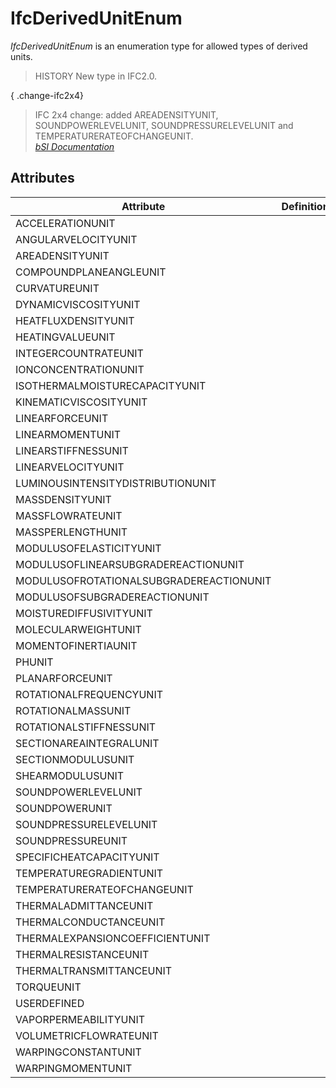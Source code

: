 IfcDerivedUnitEnum
==================
_IfcDerivedUnitEnum_ is an enumeration type for allowed types of derived
units.  
  
> HISTORY  New type in IFC2.0.  
  
{ .change-ifc2x4}  
> IFC 2x4 change: added AREADENSITYUNIT, SOUNDPOWERLEVELUNIT,
> SOUNDPRESSURELEVELUNIT and TEMPERATURERATEOFCHANGEUNIT.  
[ _bSI
Documentation_](https://standards.buildingsmart.org/IFC/DEV/IFC4_2/FINAL/HTML/schema/ifcmeasureresource/lexical/ifcderivedunitenum.htm)


Attributes
----------
| Attribute                               | Definition   |
|-----------------------------------------|--------------|
| ACCELERATIONUNIT                        |              |
| ANGULARVELOCITYUNIT                     |              |
| AREADENSITYUNIT                         |              |
| COMPOUNDPLANEANGLEUNIT                  |              |
| CURVATUREUNIT                           |              |
| DYNAMICVISCOSITYUNIT                    |              |
| HEATFLUXDENSITYUNIT                     |              |
| HEATINGVALUEUNIT                        |              |
| INTEGERCOUNTRATEUNIT                    |              |
| IONCONCENTRATIONUNIT                    |              |
| ISOTHERMALMOISTURECAPACITYUNIT          |              |
| KINEMATICVISCOSITYUNIT                  |              |
| LINEARFORCEUNIT                         |              |
| LINEARMOMENTUNIT                        |              |
| LINEARSTIFFNESSUNIT                     |              |
| LINEARVELOCITYUNIT                      |              |
| LUMINOUSINTENSITYDISTRIBUTIONUNIT       |              |
| MASSDENSITYUNIT                         |              |
| MASSFLOWRATEUNIT                        |              |
| MASSPERLENGTHUNIT                       |              |
| MODULUSOFELASTICITYUNIT                 |              |
| MODULUSOFLINEARSUBGRADEREACTIONUNIT     |              |
| MODULUSOFROTATIONALSUBGRADEREACTIONUNIT |              |
| MODULUSOFSUBGRADEREACTIONUNIT           |              |
| MOISTUREDIFFUSIVITYUNIT                 |              |
| MOLECULARWEIGHTUNIT                     |              |
| MOMENTOFINERTIAUNIT                     |              |
| PHUNIT                                  |              |
| PLANARFORCEUNIT                         |              |
| ROTATIONALFREQUENCYUNIT                 |              |
| ROTATIONALMASSUNIT                      |              |
| ROTATIONALSTIFFNESSUNIT                 |              |
| SECTIONAREAINTEGRALUNIT                 |              |
| SECTIONMODULUSUNIT                      |              |
| SHEARMODULUSUNIT                        |              |
| SOUNDPOWERLEVELUNIT                     |              |
| SOUNDPOWERUNIT                          |              |
| SOUNDPRESSURELEVELUNIT                  |              |
| SOUNDPRESSUREUNIT                       |              |
| SPECIFICHEATCAPACITYUNIT                |              |
| TEMPERATUREGRADIENTUNIT                 |              |
| TEMPERATURERATEOFCHANGEUNIT             |              |
| THERMALADMITTANCEUNIT                   |              |
| THERMALCONDUCTANCEUNIT                  |              |
| THERMALEXPANSIONCOEFFICIENTUNIT         |              |
| THERMALRESISTANCEUNIT                   |              |
| THERMALTRANSMITTANCEUNIT                |              |
| TORQUEUNIT                              |              |
| USERDEFINED                             |              |
| VAPORPERMEABILITYUNIT                   |              |
| VOLUMETRICFLOWRATEUNIT                  |              |
| WARPINGCONSTANTUNIT                     |              |
| WARPINGMOMENTUNIT                       |              |

